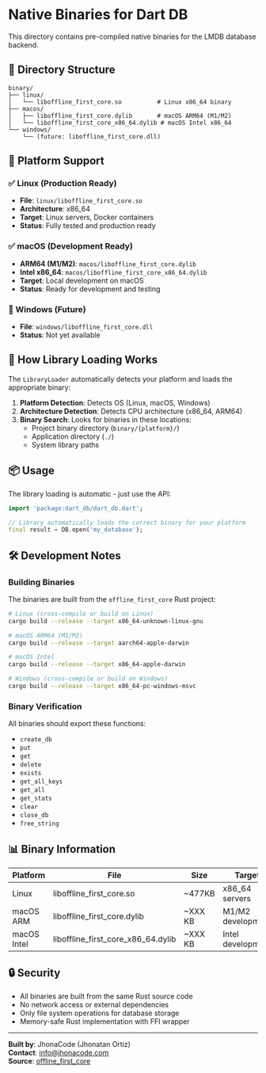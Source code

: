 # Native Binaries for Dart DB

This directory contains pre-compiled native binaries for the LMDB database backend.

## 📁 Directory Structure

```
binary/
├── linux/
│   └── liboffline_first_core.so          # Linux x86_64 binary
├── macos/
│   ├── liboffline_first_core.dylib       # macOS ARM64 (M1/M2)
│   └── liboffline_first_core_x86_64.dylib # macOS Intel x86_64
└── windows/
    └── (future: liboffline_first_core.dll)
```

## 🎯 Platform Support

### ✅ Linux (Production Ready)
- **File**: `linux/liboffline_first_core.so`
- **Architecture**: x86_64
- **Target**: Linux servers, Docker containers
- **Status**: Fully tested and production ready

### ✅ macOS (Development Ready)
- **ARM64 (M1/M2)**: `macos/liboffline_first_core.dylib`
- **Intel x86_64**: `macos/liboffline_first_core_x86_64.dylib`
- **Target**: Local development on macOS
- **Status**: Ready for development and testing

### 🚧 Windows (Future)
- **File**: `windows/liboffline_first_core.dll`
- **Status**: Not yet available

## 🔧 How Library Loading Works

The `LibraryLoader` automatically detects your platform and loads the appropriate binary:

1. **Platform Detection**: Detects OS (Linux, macOS, Windows)
2. **Architecture Detection**: Detects CPU architecture (x86_64, ARM64)
3. **Binary Search**: Looks for binaries in these locations:
   - Project binary directory (`binary/{platform}/`)
   - Application directory (`./`)
   - System library paths

## 📦 Usage

The library loading is automatic - just use the API:

```dart
import 'package:dart_db/dart_db.dart';

// Library automatically loads the correct binary for your platform
final result = DB.open('my_database');
```

## 🛠️ Development Notes

### Building Binaries

The binaries are built from the `offline_first_core` Rust project:

```bash
# Linux (cross-compile or build on Linux)
cargo build --release --target x86_64-unknown-linux-gnu

# macOS ARM64 (M1/M2)
cargo build --release --target aarch64-apple-darwin

# macOS Intel
cargo build --release --target x86_64-apple-darwin

# Windows (cross-compile or build on Windows)
cargo build --release --target x86_64-pc-windows-msvc
```

### Binary Verification

All binaries should export these functions:
- `create_db`
- `put`
- `get`
- `delete`
- `exists`
- `get_all_keys`
- `get_all`
- `get_stats`
- `clear`
- `close_db`
- `free_string`

## 📊 Binary Information

| Platform | File | Size | Target |
|----------|------|------|---------|
| Linux | liboffline_first_core.so | ~477KB | x86_64 servers |
| macOS ARM | liboffline_first_core.dylib | ~XXX KB | M1/M2 development |
| macOS Intel | liboffline_first_core_x86_64.dylib | ~XXX KB | Intel development |

## 🔒 Security

- All binaries are built from the same Rust source code
- No network access or external dependencies
- Only file system operations for database storage
- Memory-safe Rust implementation with FFI wrapper

---

**Built by**: JhonaCode (Jhonatan Ortiz)  
**Contact**: info@jhonacode.com  
**Source**: [offline_first_core](../../../03_Rust/LibsProjects/offline_first_core/)